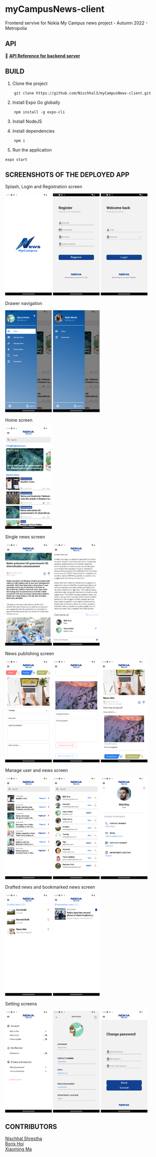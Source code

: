 # myCampusNews-client

Frontend servive for Nokia My Campus news project - Autumn 2022 - Metropolia

## API 

🔗 [**API Reference for backend server**](https://github.com/myxmxm/myCampusNews-server)

## BUILD

1. Clone the project

```
    git clone https://github.com/Nischhal3/myCampusNews-client.git
```

2. Install Expo Go globally

```
    npm install -g expo-cli
```

3. Install NodeJS

4. Install dependencies

```
    npm i
```

5. Run the application

```
expo start
```

## SCREENSHOTS OF THE DEPLOYED APP

Splash, Login and Registration screen

<p  align="row">
<img src="assets/splash_screen.png" width="30%">
<img src="assets/registration_screen.png" width="30%">
<img src="assets/login_screen.png" width="30%">
</p>

Drawer navigation

<p  align="row">
<img src="assets/admin_drawer.png" width="30%">
<img src="assets/regular_user_drawer.png" width="30%">
</p>

Home screen

<img src="assets/home_screen.png" width="30%">

Single news screen
<p  align="row">
<img src="assets/single_news_screen_1.png" width="30%">
<img src="assets/single_news_screen_2.png" width="30%">
</p>

News publishing screen

<p  align="row">
<img src="assets/news_publish_screen_1.png" width="30%">
<img src="assets/news_publish_screen_2.png" width="30%">
<img src="assets/news_publish_screen_3.png" width="30%">
</p>

Manage user and news screen

<p  align="row">
<img src="assets/manage_news_screen.png" width="30%">
<img src="assets/manage_user_screen.png" width="30%">
<img src="assets/user_profile_screen_1.png" width="30%">
</p>

Drafted news and bookmarked news screen

<p  align="row">
<img src="assets/drafted_news_screen.png" width="30%">
<img src="assets/bookmarked_news_screen.png" width="30%">
</p>

Setting screens

<p  align="row">
<img src="assets/setting_screen_1.png" width="30%">
<img src="assets/setting_screen_2.png" width="30%">
<img src="assets/setting_screen_3.png" width="30%">
</p>




 

## CONTRIBUTORS

[Nischhal Shrestha](https://github.com/Nischhal3) <br>
[Boris Hoi](https://github.com/Borissss420)<br>
[Xiaoming Ma](https://github.com/myxmxm)<br>






